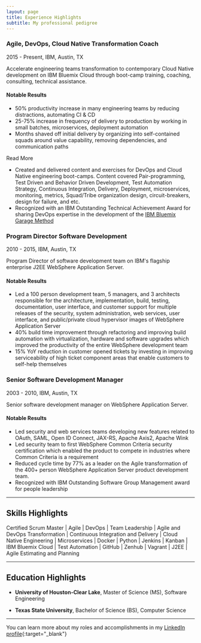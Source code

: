 ```yaml
---
layout: page
title: Experience Highlights
subtitle: My professional pedigree
---
```


### **Agile, DevOps, Cloud Native Transformation Coach**  
2015 - Present,
IBM, Austin, TX

Accelerate engineering teams transformation to contemporary Cloud Native development on IBM Bluemix Cloud through boot-camp training, coaching, consulting, technical assistance.

#### **Notable Results**
- 50% productivity increase in many engineering teams by reducing distractions, automating CI & CD
- 25-75% increase in frequency of delivery to production by working in small batches, microservices, deployment automation
- Months shaved off initial delivery by organizing into self-contained squads around value capability, removing dependencies, and communication paths
<div class="opener" data-target="#opener-content-1">Read More</div>
<div id="opener-content-1" class="opener-content">
<ul>
<li>Created and delivered content and exercises for DevOps and Cloud Native engineering boot-camps.  Content covered Pair-programming, Test Driven and Behavior Driven Development, Test Automation Strategy, Continuous Integration, Delivery, Deployment, microservices, monitoring, metrics, Squad/Tribe organization design, circuit-breakers, design for failure, and etc.</li>
<li>Recognized with an IBM Outstanding Technical Achievement Award for sharing DevOps expertise in the development of the <a href="https://www.ibm.com/devops/method/" target="_blank">IBM Bluemix Garage Method</a>
</div>

### **Program Director Software Development**  
2010 - 2015, 
IBM, Austin, TX

Program Director of software development team on IBM's flagship enterprise J2EE WebSphere Application Server.  

#### **Notable Results**
- Led a 100 person development team, 5 managers, and 3 architects responsible for the architecture, implementation, build, testing, documentation, user interface, and customer support for multiple releases of the security, system administration, web services, user interface, and public/private cloud hypervisor images of WebSphere Application Server
- 40% build time improvement through refactoring and improving build automation with virtualization, hardware and software upgrades which improved the productivity of the entire WebSphere development team
- 15% YoY reduction in customer  opened tickets by investing in improving serviceability of high ticket component areas that enable customers to self-help themselves

### **Senior Software Development Manager** 
2003 - 2010,
IBM, Austin, TX

Senior software development manager on WebSphere Application Server.

#### **Notable Results**
- Led security and web services teams developing new features related to OAuth, SAML, Open ID Connect, JAX-RS, Apache Axis2, Apache Wink
- Led security team to first WebSphere Common Criteria security certification which enabled the product to compete in industries where Common Criteria is a requirement
- Reduced cycle time by 77% as a leader on the Agile transformation of the 400+ person WebSphere Application Server product development team.  
- Recognized with IBM Outstanding Software Group Management award for people leadership

---
## Skills Highlights
Certified Scrum Master | Agile | DevOps | Team Leadership | Agile and DevOps Transformation | Continuous Integration and Delivery | Cloud Native Engineering |  Microservices | Docker  | Python | Jenkins | Kanban | IBM Bluemix Cloud | Test Automation | GitHub | Zenhub | Vagrant | J2EE | Agile Estimating and Planning

---

## Education Highlights

- **University of Houston-Clear Lake**, Master of Science (MS), Software Engineering

- **Texas State University**, Bachelor of Science (BS), Computer Science

---
You can learn more about my roles and accomplishments in my [LinkedIn profile](https://www.linkedin.com/in/carltonmason/){:target="_blank"}
